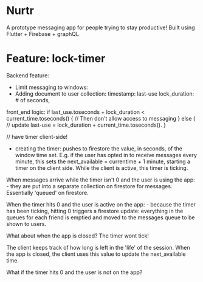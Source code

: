 # Nurtr
A prototype messaging app for people trying to stay productive! Built using Flutter + Firebase + graphQL

# Feature: lock-timer

Backend feature: 
- Limit messaging to windows: 
- Adding document to user collection:
 timestamp: last-use
lock_duration: # of seconds, 

front_end logic:
if last_use.toseconds + lock_duration < current_time.toseconds() {
    // Then don't allow access to messaging
} else {
    // update last-use = lock_duration + current_time.toseconds().
}

// have timer client-side!

- creating the timer: pushes to firestore the value, in seconds, of the window time set. E.g. if the 
user has opted in to receive messages every minute, this sets the next_available = currentime + 1 minute, 
starting a timer on the client side. While the client is active, this timer is ticking.
    
When messages arrive while the timer isn't 0 and the user is using the app:
    - they are put into a separate collection on firestore for messages. Essentially 'queued' on 
    firestore. 

When the timer hits 0 and the user is active on the app:
    - because the timer has been ticking, hitting 0 triggers a firestore update: everything in the
    queues for each friend is emptied and moved to the messages queue to be shown to users. 


What about when the app is closed? The timer wont tick!

The client keeps track of how long is left in the 'life' of the session. When
the app is closed, the client uses this value to update the next_available time. 

What if the timer hits 0 and the user is not on the app? 

